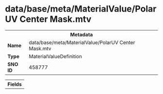 <h1>data/base/meta/MaterialValue/PolarUV Center Mask.mtv</h1><table><tr><th colspan="100%">Metadata</th></tr><tr><td><b>Name</b></td><td>data/base/meta/MaterialValue/PolarUV Center Mask.mtv</td></tr><tr><td><b>Type</b></td><td>MaterialValueDefinition</td></tr><tr><td><b>SNO ID</b></td><td>458777</td></tr></table>

<table><tr><th colspan="100%">Fields</th></tr></table>

